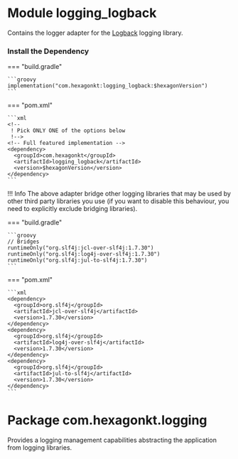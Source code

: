 
# Module logging_logback

Contains the logger adapter for the [Logback] logging library.

[Logback]: http://logback.qos.ch

### Install the Dependency

=== "build.gradle"

    ```groovy
    implementation("com.hexagonkt:logging_logback:$hexagonVersion")
    ```

=== "pom.xml"

    ```xml
    <!--
     ! Pick ONLY ONE of the options below
     !-->
    <!-- Full featured implementation -->
    <dependency>
      <groupId>com.hexagonkt</groupId>
      <artifactId>logging_logback</artifactId>
      <version>$hexagonVersion</version>
    </dependency>
    ```

!!! Info
    The above adapter bridge other logging libraries that may be used by other third party
    libraries you use (if you want to disable this behaviour, you need to explicitly exclude
    bridging libraries).

=== "build.gradle"

    ```groovy
    // Bridges
    runtimeOnly("org.slf4j:jcl-over-slf4j:1.7.30")
    runtimeOnly("org.slf4j:log4j-over-slf4j:1.7.30")
    runtimeOnly("org.slf4j:jul-to-slf4j:1.7.30")
    ```

=== "pom.xml"

    ```xml
    <dependency>
      <groupId>org.slf4j</groupId>
      <artifactId>jcl-over-slf4j</artifactId>
      <version>1.7.30</version>
    </dependency>
    <dependency>
      <groupId>org.slf4j</groupId>
      <artifactId>log4j-over-slf4j</artifactId>
      <version>1.7.30</version>
    </dependency>
    <dependency>
      <groupId>org.slf4j</groupId>
      <artifactId>jul-to-slf4j</artifactId>
      <version>1.7.30</version>
    </dependency>
    ```

# Package com.hexagonkt.logging

Provides a logging management capabilities abstracting the application from logging libraries.
